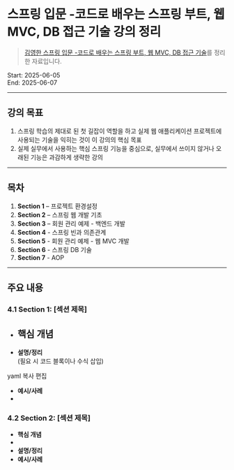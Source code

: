 # 스프링 입문 -코드로 배우는 스프링 부트, 웹 MVC, DB 접근 기술 강의 정리

> [김영한 스프링 입문 -코드로 배우는 스프링 부트, 웹 MVC, DB 접근 기술](https://www.inflearn.com/courses/lecture?courseId=325630&type=LECTURE&unitId=49603&subtitleLanguage=ko)를 정리한 자료입니다. 

Start:  2025-06-05  
End:    2025-06-07

---
## 강의 목표
  1. 스프링 학습의 제대로 된 첫 길잡이 역할을 하고 실제 웹 애플리케이션 프로젝트에 사용되는 기술을 익히는 것이 이 강의의 핵심 목표
  2. 실제 실무에서 사용하는 핵심 스프링 기능을 중심으로, 실무에서 쓰이지 않거나 오래된 기능은 과감하게 생략한 강의

---

## 목차
1. **Section 1** – 프로젝트 환경설정 
2. **Section 2** – 스프링 웹 개발 기초
3. **Section 3** – 회원 관리 예제 - 백엔드 개발
4. **Section 4** - 스프링 빈과 의존관계
5. **Section 5** - 회원 관리 예제 - 웹 MVC 개발
6. **Section 6** - 스프링 DB 기술
7. **Section 7** - AOP

---

## 주요 내용
### 4.1 Section 1: [섹션 제목]
- **핵심 개념**  
  - 
- **설명/정리**  
(필요 시 코드 블록이나 수식 삽입)

yaml
복사
편집
- **예시/사례**  
-  

### 4.2 Section 2: [섹션 제목]
- **핵심 개념**  
-  
- **설명/정리**  
- **예시/사례**  

